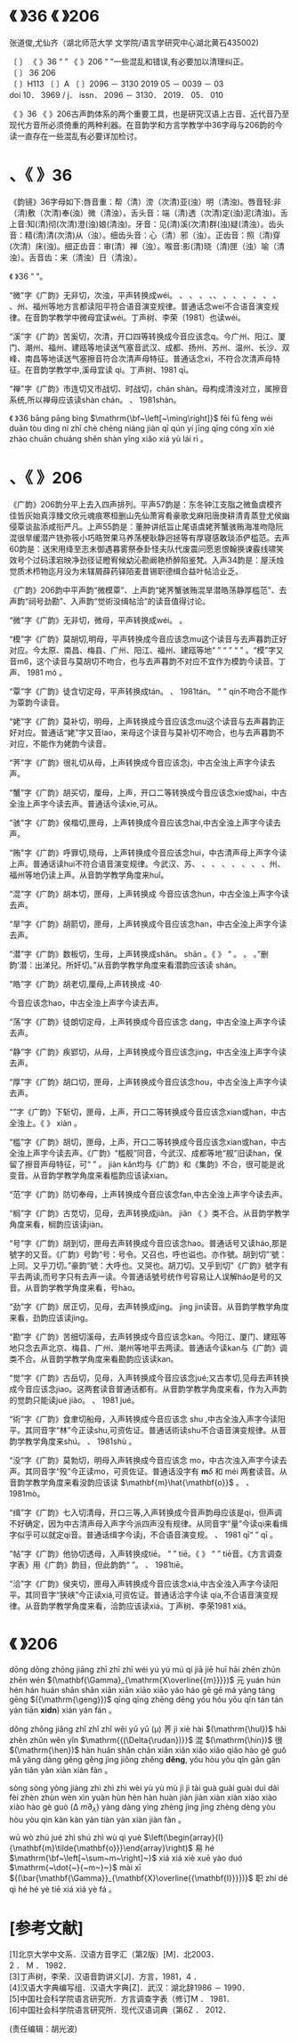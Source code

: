 # 《 》36 《 》206  

张道俊,尤仙齐（湖北师范大学 文学院/语言学研究中心湖北黄石435002)  

〔 〕 《 》36 “ ” 《 》206 “ ”一些混乱和错误,有必要加以清理纠正。  
〔 〕 36 206  
〔 〕H113 〔 〕A 〔 〕2096 － 3130 2019 05 － 0039 － 03  
doi 10． 3969 / j． issn． 2096 － 3130． 2019． 05． 010  

《 》36 《 》206古声韵体系的两个重要工具，也是研究汉语上古音、近代音乃至现代方音所必须倚重的两种利器。在音韵学和方言学教学中36字母与206韵的今读一直存在一些混乱有必要详加检讨。  

# 、《 》36  

《韵镜》36字母如下:唇音重：帮（清）滂（次清)亚(浊）明（清浊)。唇音轻:非（清)敷（次清)奉(浊）微（清浊）。舌头音：端（清)透（次清)定(浊)泥(清浊)。舌上音:知(清)彻(次清)澄(浊)娘(清浊)。牙音：见(清)溪(次清)群(浊)疑(清浊）。齿头音：精(清)清(次清)从（浊）。细齿头音：心（清）邪（浊）。正齿音：照（清)穿(次清）床(浊)。细正齿音：审(清）禅（浊）。喉音:影(清)晓（清)匣（浊）喻（清浊）。舌音齿：来（清浊）日（清浊）。  

《 》36 “ ”。  

“微"字《广韵》无非切，次浊，平声转换成wéi。 、 、 、 、、 、 、 、 、 、 、 、州、福州等地方言都读阳平符合语音演变规律。普通话念wei不合语音演变规律。在音韵学教学中微母宜读wéi。丁声树、李荣（1981）也读wéi。  

“溪”字《广韵》苦奚切，次清，开口四等转换成今音应该念q。今广州、阳江、厦门、潮州、福州、建瓯等地读送气塞音武汉、成都、扬州、苏州、温州、长沙、双峰、南昌等地读送气塞擦音符合次清声母特征。普通话念xi，不符合次清声母特征。在音韵学教学中,溪母宜读 qi。丁声树、1981 qī。  

“禅"字《广韵》市连切又市战切、时战切，chán shàn。母构成清浊对立，属擦音系统,所以禅母应该读shàn chán。 、 1981shàn。  

《 》36 bāng pāng bìng $\mathrm{\bf~\left[~\ming\right]}$ fēi fū fèng wéi duān tòu dìng ní zhī chè chéng niáng jiàn qī qún yí jīng qīng cóng xīn xié zhào chuān chuáng shěn shàn yǐng xiǎo xiá yù lái rì 。  

# 、《 》206  

《广韵》206韵分平上去入四声排列。平声57韵是：东冬钟江支脂之微鱼虞模齐佳皆灰始真淳臻文欣元魂痕寒桓删山先仙萧宵肴豪歌戈麻阳唐庚耕清青蒸登尤侯幽侵覃谈盐添咸衔严凡。上声55韵是：董肿讲纸旨止尾语虞姥荠蟹骇贿海准吻隐阮混很旱缓潜产铣弥筱小巧晧贺果马养荡梗耿静迥拯等有厚寝感敢琰添俨槛范。去声60韵是：送宋用绛至志未御遇暮雾祭泰卦怪夫队代废震问愿恩恨翰换谏霰线啸笑效号个过码漾宕映净劲径证瞪宥候幼沁勘阚艳桥醉陷鉴梵。入声34韵是：屋沃烛觉质术栉物迄月没为末辖屑薛药铎陌麦昔锡职德缉合益叶帖洽业乏。  

《广韵》206韵中平声韵“微模覃”、上声韵“姥荠蟹骇贿混旱潜皓荡静厚槛范”、去声韵“祠号劲勘”、入声韵“觉術没缉帖洽”的读音值得讨论。  

“微"字《广韵》无非切，微母，平声转换成wéi。 。  

“模”字《广韵》莫胡切,明母，平声转换成今音应该念mu这个读音与去声暮韵正好对应。今太原、南昌、梅县、广州、阳江、福州、建瓯等地“ ” “ ” “ ” 。“模”字又音m6，这个读音与莫胡切不吻合，也与去声暮韵不对应不宜作为模韵今读音。丁声、 1981 mó 。  

“覃”字《广韵》徒含切定母，平声转换成tán。 、 1981tán。 “ ” qín不吻合不能作为覃韵今读音。  

“姥”字《广韵》莫补切，明母，上声转换成今音应该念mu这个读音与去声暮韵正好对应。普通话“姥”字又音lao，来母这个读音与莫补切不吻合，也与去声暮韵不对应，不能作为姥韵今读音。  

“荠"字《广韵》很礼切从母，上声转换成今音应该念j，中古全浊上声字今读去声。  

“蟹”字《广韵》胡买切，厘母，上声，开口二等转换成今音应该念xie或hai，中古全浊上声字今读去声。普通话今读xie,可从。  

“骇"字《广韵》侯楷切,匣母，上声转换成今音应该念hai,中古全浊上声字今读去声。  

“贿"字《广韵》呼罪切,晓母，上声转换成今音应该念hui，中古清声母上声字今读上声。普通话读hui不符合语音演变规律。今武汉、苏、 、 、 、 、 、 、 、州、福州等地仍读上声。从音韵学教学角度来huǐ。  

“混”字《广韵》胡本切，匣母，上声转换成 今音应该念hun，中古全浊上声字今读去声。  

“旱”字《广韵》胡箭切，匣母，上声转换成今音应该念han，中古全浊上声字今读去声。  

“潜”字《广韵》数板切，生母，上声转换成shǎn。 shān 。《 》 “ 。 。 。”删韵‘潜：出涕兒。所奸切。”从音韵学教学角度来看潜韵应该读 shán。  

“皓”字《广韵》胡老切,厘母,上声转换成 ·40·  

今音应该念hao，中古全浊上声字今读去声。  

“荡”字《广韵》徒朗切定母，上声转换成今音应该念 dang，中古全浊上声字今读去声。  

“静”字《广韵》疾郢切，从母，上声转换成今音应该念jing，中古全浊上声字今读去声。  

“厚”字《广韵》胡口切，匣母，上声转换成今音应该念hou，中古全浊上声字今读去声。  

“”字《广韵》下斩切，匣母，上声，开口二等转换成今音应该念xian或han，中古全浊上。《 》 xiàn 。  

“槛”字《广韵》胡切，匣母，上声，开口二等转换成今音应该念xian或han，中古全浊上声字今读去声。《广韵》“槛舰”同音，今武汉、成都等地“舰”旧读han，保留了擦音声母特征，可“ ” 。 jiàn kǎn均与《广韵》和《集韵》不合，很可能是讹变音。从音韵学教学角度来看槛韵应该读xian。  

“范”字《广韵》防切奉母，上声转换成今音应该念fan,中古全浊上声字今读去声。  

“榈”字《广韵》古苋切，见母，去声转换成jiàn。 jiǎn 《 》类不合。从音韵学教学角度来看，榈韵应该读jiàn。  

“号”字《广韵》胡到切，匣母去声转换成今音应该念hao。普通话号又读háo,那是號字的又音。《广韵》号韵“号：号令。又召也，呼也谥也。亦作號。胡到切”‘號：上同。又乎刀切。”豪韵“號：大呼也。又哭也。胡刀切。又乎到切”《广韵》號字有平去两读,而号字只有去声一读。今普通话號号统作号容易让人误解háo是号的又音。从音韵学教学角度来看，号hào。  

“劲”字《广韵》居正切，见母，去声转换成jìng。 jìng jìn读音。从音韵学教学角度来看，劲韵应该读jìng。  

“勘”字《广韵》苦细切溪母，去声转换成今音应该念kan。今阳江、厦门、建瓯等地只念去声北京、梅县、广州、潮州等地平去两读。普通话今读kan与《广韵》调类不合。从音韵学教学角度来看勘韵应该读kan。  

“觉”字《广韵》古岳切，见母，入声转换成今音应该念jué;又古孝切,见母去声转换成今音应该念jiao。这两套读音普通话都有。从音韵学教学角度来看，作为入声韵的觉韵只能读jué jiào。 、 1981 jué。  

“術”字《广韵》食聿切船母，入声转换成今音应该念 shu ,中古全浊入声字今读阳平。其同音字“林”今正读shu,可资佐证。普通话術读shu不合语音演变规律。从音韵学教学角度来shú。 、 1981shù 。  

“没”字《广韵》莫勃切，明母入声转换成今音应该念 mo，中古次浊入声字今读去声。其同音字“殁”今正读mo，可资佐证。普通话没字有 $\mathbf{m}\delta$ 和 méi 两套读音。从音韵学教学角度来看没韵应该读 $\mathbf{m}\hat{\mathbf{o}}$ 。 、 1981mò。  

“缉”字《广韵》七入切清母，开口三等,入声转换成今音声韵母应该是qi，但声调不好确定，因为中古清声母入声字今派四声没有规律。从同音字“量”今读qi来看缉字似乎可以就定qi音。普通话缉字今读j，不合语音演变规。 、 1981 qī“ ” qī 。  

“帖”字《广韵》他协切透母，入声转换成tiē。 “ ” tiē。《 》 “ ” tiē音。《方言调查字表》用《广韵》韵目，但此韵韵“ ”。 、 1981tiē。  

“洽”字《广韵》侯夹切，匣母入声转换成今音应该念xiá,中古全浊入声字今读阳平。其同音字“狭峡”今正读xiá,可资佐证。普通话洽字今读 qia,不合语音演变规律。从音韵学教学角度来看，洽韵应该读xiá。丁声树、李荣1981 xiá。  

# 《 》206  

dōng dōng zhōng jiāng zhī zhī zhī wéi yú yú mú qí jiā jiē huī hāi zhēn zhūn zhēn wén $(\mathbf{\Gamma}_{\mathrm{X\overline{{m}}}})$ 元 yuán hún hén hán huán shān shān xiān xiān xiāo xiāo yáo háo gē gē má yáng táng gēng $({\mathrm{\geng}})$ qīng qīng zhēng dēng yóu hóu yōu qīn tán tán yán tiān $\mathbf{xidn})$ xián yán fán 。  

dǒng zhǒng jiǎng zhǐ zhǐ zhǐ wěi yǔ yǔ $(\mathrm{\mu})$ 荠 jì xiè hài $(\mathrm{\huI})$ hǎi zhěn zhǔn wěn yǐn $\mathrm{{(\Delta{\rudan})}}$ 混 $(\mathrm{\hin})$ 很 $(\mathrm{\hen})$ hàn huǎn shǎn chǎn xiǎn xiǎn xiǎo xiǎo qiǎo hào gě guǒ mǎ yǎng dàng gěng gěng jìng jiǒng zhěng $\mathbf{d}\mathbf{\check{e}n}\mathbf{g},$ yǒu hòu yǒu qǐn gǎn gǎn yǎn tiǎn yǎn xiàn xiàn fàn 。  

sòng sòng yòng jiàng zhì zhì zhì wèi yù yù mù jì jì tài guà guài guài duì dài fèi zhèn zhùn wèn xìn yuàn hùn hèn hàn huàn jiàn jiàn xiàn xiàn xiào xiào xiào hào gè guò $(\mathrm{\Delta}\ m\partial_{\lambda})$ yàng dàng yìng zhèng jìng jìng zhèng dèng yòu hòu yòu qìn kàn kàn yàn tiàn yàn xiàn jiàn fàn 。  

wū wò zhú jué zhì shú zhì wù qì yuè $\left(\begin{array}{l}{\mathbf{m}\tilde{\mathbf{o}}}\end{array}\right)$ 易 hé $\mathrm{\bf~\left[~\sum~m~\right]~}$ xiá xiá xiè xuē yào duó $\mathrm{~\dot{~}{~m~}~}$ mài xī ${(\bar{\mathbf{\Gamma}}_{\mathbf{X}\overline{{\mathbf{I}}}})}$ 职 zhí dé qì hé hé yè tiē xiá xiá yè fá 。  

# [参考文献]  

[1]北京大学中文系．汉语方音字汇（第2版）[M]．北2003．  
2 ． M ． 1982．  
[3]丁声树，李荣．汉语音韵讲义[J]．方言，1981，4 ．  
[4]汉语大字典编写组．汉语大字典[Z]．武汉：湖北辞1986 － 1990．  
[5]中国社会科学院语言研究所．方言调查字表（修订M ． 1981．  
[6]中国社会科学院语言研究所．现代汉语词典（第6Z ． 2012．  

(责任编辑：胡光波)  
